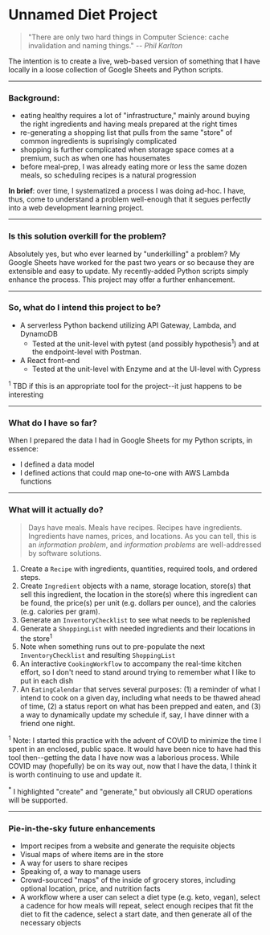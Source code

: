 # Unnamed Diet Project

> "There are only two hard things in Computer Science: cache invalidation and naming things." -- <cite>Phil Karlton<cite>

The intention is to create a live, web-based version of something that I have locally in a loose collection of Google Sheets and Python scripts.

---

### Background:
* eating healthy requires a lot of "infrastructure," mainly around buying the right ingredients and having meals prepared at the right times
* re-generating a shopping list that pulls from the same "store" of common ingredients is suprisingly complicated
* shopping is further complicated when storage space comes at a premium, such as when one has housemates
* before meal-prep, I was already eating more or less the same dozen meals, so scheduling recipes is a natural progression

**In brief**: over time, I systematized a process I was doing ad-hoc. I have, thus, come to understand a problem well-enough that it segues perfectly into a web development learning project. 

---

### Is this solution overkill for the problem?

Absolutely yes, but who ever learned by "underkilling" a problem? My Google Sheets have worked for the past two years or so because they are extensible and easy to update. My recently-added Python scripts simply enhance the process. This project may offer a further enhancement.

---

### So, what do I intend this project to be?

* A serverless Python backend utilizing API Gateway, Lambda, and DynamoDB
    * Tested at the unit-level with pytest (and possibly hypothesis<sup>1</sup>) and at the endpoint-level with Postman.
* A React front-end
    * Tested at the unit-level with Enzyme and at the UI-level with Cypress

<sup>1</sup> TBD if this is an appropriate tool for the project--it just happens to be interesting

---

### What do I have so far?

When I prepared the data I had in Google Sheets for my Python scripts, in essence:
* I defined a data model
* I defined actions that could map one-to-one with AWS Lambda functions

---

### What will it actually do?

> Days have meals. Meals have recipes. Recipes have ingredients. Ingredients have names, prices, and locations. As you can tell, this is an *information problem*, and *information problems* are well-addressed by software solutions. 

1. Create a `Recipe` with ingredients, quantities, required tools, and ordered steps.
2. Create `Ingredient` objects with a name, storage location, store(s) that sell this ingredient, the location in the store(s) where this ingredient can be found, the price(s) per unit (e.g. dollars per ounce), and the calories (e.g. calories per gram).
3. Generate an `InventoryChecklist` to see what needs to be replenished
4. Generate a `ShoppingList` with needed ingredients and their locations in the store<sup>1</sup>
5. Note when something runs out to pre-populate the next `InventoryChecklist` and resulting `ShoppingList`
6. An interactive `CookingWorkflow` to accompany the real-time kitchen effort, so I don't need to stand around trying to remember what I like to put in each dish
7. An `EatingCalendar` that serves several purposes: (1) a reminder of what I intend to cook on a given day, including what needs to be thawed ahead of time, (2) a status report on what has been prepped and eaten, and (3) a way to dynamically update my schedule if, say, I have dinner with a friend one night.


<sup>1</sup> Note: I started this practice with the advent of COVID to minimize the time I spent in an enclosed, public space. It would have been nice to have had this tool then--getting the data I have now was a laborious process. While COVID may (hopefully) be on its way out, now that I have the data, I think it is worth continuing to use and update it.

<sup>*</sup> I highlighted "create" and "generate," but obviously all CRUD operations will be supported.

---
### Pie-in-the-sky future enhancements
* Import recipes from a website and generate the requisite objects
* Visual maps of where items are in the store
* A way for users to share recipes
* Speaking of, a way to manage users
* Crowd-sourced "maps" of the inside of grocery stores, including optional location, price, and nutrition facts
* A workflow where a user can select a diet type (e.g. keto, vegan), select a cadence for how meals will repeat, select enough recipes that fit the diet to fit the cadence, select a start date, and then generate all of the necessary objects 